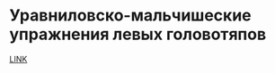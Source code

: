 # Уравниловско-мальчишеские упражнения левых головотяпов



[LINK](https://varlamov.ru/3292120.html)